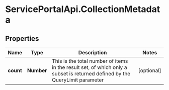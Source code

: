 # ServicePortalApi.CollectionMetadata

## Properties
Name | Type | Description | Notes
------------ | ------------- | ------------- | -------------
**count** | **Number** | This is the total number of items in the result set, of which only a subset is returned defined by the QueryLimit parameter | [optional] 


